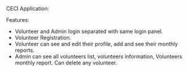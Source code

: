 CECI Application:

Features:

- Volunteer and Admin login separated with same login panel.
- Volunteer Registration.
- Volunteer can see and edit their profile, add and see their monthly reports.
- Admin can see all volunteers list, volunteers information, Volunteers monthly report. Can delete any volunteer.
